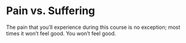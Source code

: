 # Pain vs. Suffering
The pain that you’ll experience during this course is no exception; most times it won’t feel good. You won’t feel good.


